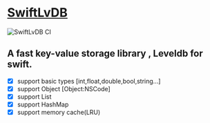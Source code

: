 # [SwiftLvDB](https://github.com/Dcell/SwiftLvDB)
![SwiftLvDB CI](https://github.com/Dcell/SwiftLvDB/workflows/SwiftLvDB%20CI/badge.svg)
## **A fast key-value storage library , Leveldb for swift.**
* [x] support basic types [int,float,double,bool,string...]
* [x] support Object [Object:NSCode]
* [x] support List
* [x] support HashMap
* [x] support memory cache(LRU)
